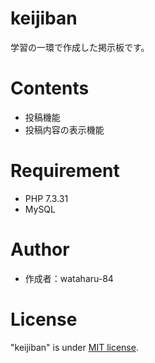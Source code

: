 # keijiban
学習の一環で作成した掲示板です。

# Contents
- 投稿機能
- 投稿内容の表示機能

# Requirement
- PHP 7.3.31
- MySQL

# Author
- 作成者：wataharu-84

# License
"keijiban" is under [MIT license](https://en.wikipedia.org/wiki/MIT_License).
